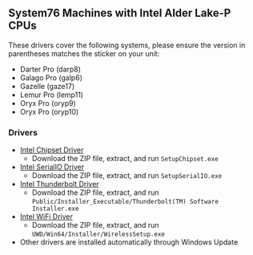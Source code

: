 ## System76 Machines with Intel Alder Lake-P CPUs

These drivers cover the following systems, please ensure the version in
parentheses matches the sticker on your unit:

- Darter Pro (darp8)
- Galago Pro (galp6)
- Gazelle (gaze17)
- Lemur Pro (lemp11)
- Oryx Pro (oryp9)
- Oryx Pro (oryp10)

### Drivers

- [Intel Chipset Driver](./2023-WW05/Chipset-10.1.19324.8368-Public-MUP.zip)
  - Download the ZIP file, extract, and run `SetupChipset.exe`
- [Intel SerialIO Driver](./2023-WW05/SerialIO_30.100.2237.26_v2_RPL_ADL-PCH_22H2.zip)
  - Download the ZIP file, extract, and run `SetupSerialIO.exe`
- [Intel Thunderbolt Driver](./2023-WW05/TBT_DCH_SW_Rev89.zip)
  - Download the ZIP file, extract, and run `Public/Installer_Executable/Thunderbolt(TM) Software Installer.exe`
- [Intel WiFi Driver](./2023-WW05/wifi-PHWFW07109_22.190.0.4_G.zip)
  - Download the ZIP file, extract, and run `UWD/Win64/Installer/WirelessSetup.exe`
- Other drivers are installed automatically through Windows Update
